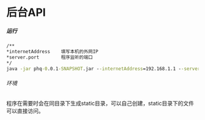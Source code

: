 # 后台API

##### 运行

```cmd
/**
*internetAddress	填写本机的外网IP
*server.port		程序监听的端口
*/
java -jar phq-0.0.1-SNAPSHOT.jar --internetAddress=192.168.1.1 --server.port=80
```



###### 环境

程序在需要时会在同目录下生成static目录，可以自己创建，static目录下的文件可以直接访问。